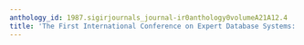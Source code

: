 ```yaml
---
anthology_id: 1987.sigirjournals_journal-ir0anthology0volumeA21A12.4
title: 'The First International Conference on Expert Database Systems: A Summary'
---
```

